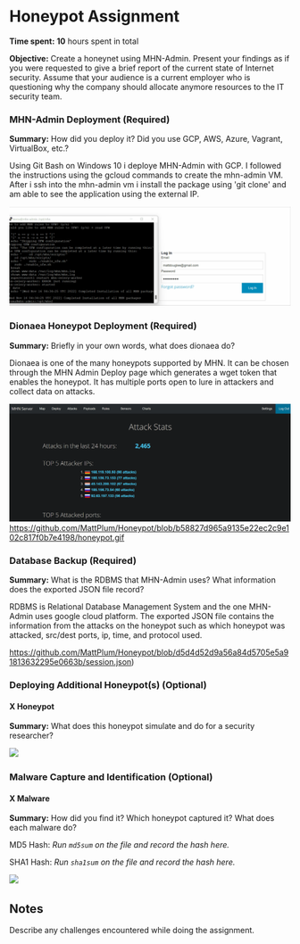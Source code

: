 # Honeypot Assignment

**Time spent:** **10** hours spent in total

**Objective:** Create a honeynet using MHN-Admin. Present your findings as if you were requested to give a brief report of the current state of Internet security. Assume that your audience is a current employer who is questioning why the company should allocate anymore resources to the IT security team.

### MHN-Admin Deployment (Required)

**Summary:** How did you deploy it? Did you use GCP, AWS, Azure, Vagrant, VirtualBox, etc.?

Using Git Bash on Windows 10 i deploye MHN-Admin with GCP. I followed the instructions using the gcloud commands to create the mhn-admin VM. After i ssh into the mhn-admin vm i install the package using 'git clone' and am able to see the application using the external IP. 

<img src="https://github.com/MattPlum/Honeypot/blob/341d90ce7fba7171654355edd996efcd3f78cadd/m2.gif"/>

### Dionaea Honeypot Deployment (Required)

**Summary:** Briefly in your own words, what does dionaea do?

Dionaea is one of the many honeypots supported by MHN. It can be chosen through the MHN Admin Deploy page which generates a wget token that enables the honeypot. It has multiple ports open to lure in attackers and collect data on attacks.  

<img src="https://github.com/MattPlum/Honeypot/blob/b58827d965a9135e22ec2c9e102c817f0b7e4198/honeypot.gif">https://github.com/MattPlum/Honeypot/blob/b58827d965a9135e22ec2c9e102c817f0b7e4198/honeypot.gif

### Database Backup (Required) 

**Summary:** What is the RDBMS that MHN-Admin uses? What information does the exported JSON file record?

RDBMS is Relational Database Management System and the one MHN-Admin uses google cloud platform. The exported JSON file contains the information from the attacks on the honeypot such as which honeypot was attacked, src/dest ports, ip, time, and protocol used. 

https://github.com/MattPlum/Honeypot/blob/d5d4d52d9a56a84d5705e5a91813632295e0663b/session.json)
### Deploying Additional Honeypot(s) (Optional)

#### X Honeypot

**Summary:** What does this honeypot simulate and do for a security researcher?

<img src="x-honeypot.gif">

### Malware Capture and Identification (Optional)

#### X Malware

**Summary:** How did you find it? Which honeypot captured it? What does each malware do?

MD5 Hash: *Run `md5sum` on the file and record the hash here.*

SHA1 Hash: *Run `sha1sum` on the file and record the hash here.*

<img src="x-malware.gif">

## Notes

Describe any challenges encountered while doing the assignment.
